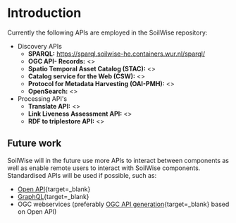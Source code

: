 # Introduction

Currently the following APIs are employed in the SoilWise repository:

- Discovery APIs
    - **SPARQL:** <https://sparql.soilwise-he.containers.wur.nl/sparql/>
    - **OGC API- Records:** <>
    - **Spatio Temporal Asset Catalog (STAC):** <>
    - **Catalog service for the Web (CSW):** <>
    - **Protocol for Metadata Harvesting (OAI-PMH):** <>
    - **OpenSearch:** <>
- Processing API's
    - **Translate API:** <>
    - **Link Liveness Assessment API:** <>
    - **RDF to triplestore API:** <>


## Future work

SoilWise will in the future use more APIs to interact between components as well as enable remote users to interact with SoilWise components. Standardised APIs will be used if possible, such as:

- [Open API](https://www.openapis.org/){target=_blank}
- [GraphQL](https://graphql.com){target=_blank}
- OGC webservices (preferably [OGC API generation](https://ogcapi.ogc.org/){target=_blank} based on Open API)
